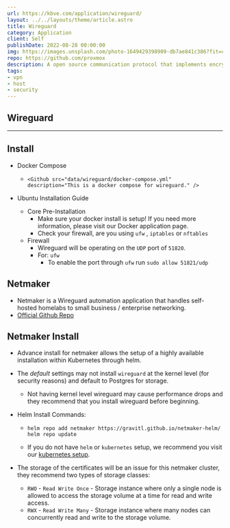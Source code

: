 ```yaml
---
url: https://kbve.com/application/wireguard/
layout: ../../layouts/theme/article.astro
title: Wireguard
category: Application
client: Self
publishDate: 2022-08-28 00:00:00
img: https://images.unsplash.com/photo-1649429398909-db7ae841c386?fit=crop&w=1400&h=700&q=75
repo: https://github.com/proxmox
description: A open source communication protocol that implements encrypted virtual private networks.
tags:
- vpn
- host
- security
---
```


<!-- import Github from "@c/Action/Github/Github.astro";
export const components = { github: Github };

import NetmakerInfo from './_core/netmaker_info.md'; -->

## Wireguard

* * *

## Install

- Docker Compose
  - `<Github src="data/wireguard/docker-compose.yml" description="This is a docker compose for wireguard." />`

- Ubuntu Installation Guide
  - Core Pre-Installation
    - Make sure your docker install is setup! If you need more information, please visit our Docker application page.
    - Check your firewall, are you using `ufw` , `iptables` or `nftables`
  - Firewall
    - Wireguard will be operating on the `UDP` port of `51820`.
    - For: `ufw`
      - To enable the port through `ufw` run `sudo allow 51821/udp`

## Netmaker

- Netmaker is a Wireguard automation application that handles self-hosted homelabs to small business / enterprise networking.
- [Official Github Repo](https://github.com/gravitl/netmaker)

## Netmaker Install

- Advance install for netmaker allows the setup of a highly available installation within Kubernetes through helm.
- The *default* settings may not install `wireguard` at the kernel level (for security reasons) and default to Postgres for storage.
  - Not having kernel level wireguard may cause performance drops and they recommend that you install wireguard before beginning.
- Helm Install Commands:

  - ```shell
    helm repo add netmaker https://gravitl.github.io/netmaker-helm/
    helm repo update
    ```
  
  - If you do not have `helm` or `kubernetes` setup, we recommend you visit our [kubernetes setup](https://kbve.com/application/k8s).
- The storage of the certificates will be an issue for this netmaker cluster, they recommend two types of storage classes:
  - `RWO` - `Read Write Once` - Storage instance where only a single node is allowed to access the storage volume at a time for read and write access.
  - `RWX` - `Read Write Many` - Storage instance where many nodes can concurrently read and write to the storage volume.
